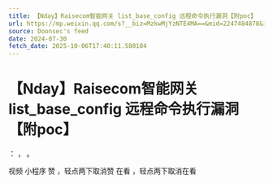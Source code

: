 ```yaml
---
title: 【Nday】Raisecom智能网关 list_base_config 远程命令执行漏洞【附poc】
url: https://mp.weixin.qq.com/s?__biz=MzkwMjYzNTE4MA==&mid=2247484878&idx=1&sn=5ec4b0ca30130267f90fa427c04a7712
source: Doonsec's feed
date: 2024-07-30
fetch_date: 2025-10-06T17:40:11.580104
---
```


# 【Nday】Raisecom智能网关 list_base_config 远程命令执行漏洞【附poc】

：
，
。

视频
小程序
赞
，轻点两下取消赞
在看
，轻点两下取消在看